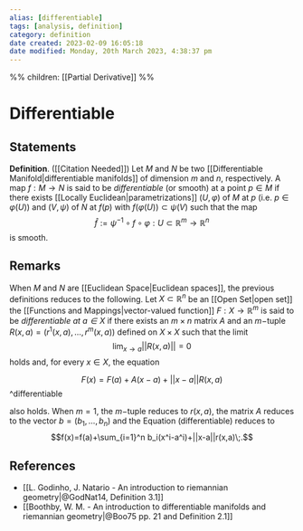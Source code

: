 ```yaml
---
alias: [differentiable]
tags: [analysis, definition]
category: definition
date created: 2023-02-09 16:05:18
date modified: Monday, 20th March 2023, 4:38:37 pm
---
```

%%
children: [[Partial Derivative]]
%%

# Differentiable

## Statements

**Definition**. ([[Citation Needed]]) Let $M$ and $N$ be two [[Differentiable Manifold|differentiable manifolds]] of dimension $m$ and $n$, respectively. A map $f:M\to N$ is said to be _differentiable_ (or smooth) at a point $p\in M$ if there exists [[Locally Euclidean|parametrizations]] $(U,\varphi)$ of $M$ at $p$ (i.e. $p\in\varphi(U)$) and $(V,\psi)$ of $N$ at $f(p)$ with $f(\varphi(U))\subset\psi(V)$ such that the map
$$
\hat{f}:=\psi^{-1}\circ f\circ \varphi:U\subset\mathbb{R}^m\to\mathbb{R}^n
$$
is smooth.

## Remarks

When $M$ and $N$ are [[Euclidean Space|Euclidean spaces]], the previous definitions reduces to the following. Let $X\subset\mathbb{R}^n$ be an [[Open Set|open set]] the [[Functions and Mappings|vector-valued function]] $F:X\to\mathbb{R}^m$ is said to be _differentiable at $a\in X$_ if there exists an $m\times n$ matrix $A$ and an $m-$tuple $R(x,a)=(r^1(x,a),\ldots,r^m(x,a))$ defined on $X\times X$ such that the limit
$$\lim_{x\to a}||R(x,a)||=0$$
holds and, for every $x\in X$, the equation

$$\begin{equation}\tag{differentiable}
F(x)=F(a)+A(x-a)+||x-a||R(x,a)
\end{equation}
$$^differentiable

also holds. When $m=1$, the $m-$tuple reduces to $r(x,a)$, the matrix $A$ reduces to the vector $b=(b_1,\ldots,b_n)$ and the Equation (differentiable) reduces to
$$f(x)=f(a)+\sum_{i=1}^n b_i(x^i-a^i)+||x-a||r(x,a)\;.$$

## References

- [[L. Godinho, J. Natario - An introduction to riemannian geometry|@GodNat14, Definition 3.1]]
- [[Boothby, W. M. - An introduction to differentiable manifolds and riemannian geometry|@Boo75 pp. 21 and Definition 2.1]]
